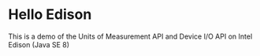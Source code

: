 Hello Edison
==================

This is a demo of the Units of Measurement API and Device I/O API on Intel Edison (Java SE 8)
